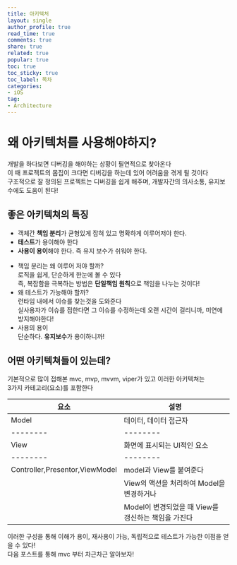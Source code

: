 ```yaml
---
title: 아키텍처
layout: single
author_profile: true
read_time: true
comments: true
share: true
related: true
popular: true
toc: true
toc_sticky: true
toc_label: 목차
categories:
- iOS
tag:
- Architecture
---
```


# 왜 아키텍처를 사용해야하지?

개발을 하다보면 디버깅을 해야하는 상황이 필연적으로 찾아온다<br>
이 때 프로젝트의 몸집이 크다면 디버깅을 하는데 있어 어려움을 겪게 될 것이다<br>
구조적으로 잘 정의된 프로젝트는 디버깅을 쉽게 해주며, 개발자간의 의사소통, 유지보수에도 도움이 된다!<br>

## 좋은 아키텍쳐의 특징
- 객체간 **책임 분리**가 균형있게 잡혀 있고 명확하게 이루어저야 한다.
- **테스트**가 용이해야 한다
- **사용이 용이**해야 한다. 즉 유지 보수가 쉬워야 한다.

* 책임 분리는 왜 이루어 저야 할까?<br>
로직을 쉽게, 단순하게 한눈에 볼 수 있다<br>
즉, 복잡함을 극복하는 방법은 **단일책임 원칙**으로 책임을 나누는 것이다!<br>
* 왜 테스트가 가능해야 할까?<br>
런타임 내에서 이슈를 찾는것을 도와준다<br>
실사용자가 이슈를 접한다면 그 이슈를 수정하는데 오랜 시간이 걸리니까, 미연에 방지해야한다!<br>
* 사용의 용이<br>
단순하다. **유지보수**가 용이하니까!<br>

## 어떤 아키텍쳐들이 있는데?
기본적으로 많이 접해본 mvc, mvp, mvvm, viper가 있고 이러한 아키텍쳐는 <br>
3가지 카테고리(요소)를 포함한다<br>


| 요소 | 설명 |
| -------- | -------- |
| Model     | 데이터, 데이터 접근자     |
| -------- | -------- |
| View     | 화면에 표시되는 UI적인 요소     |
| -------- | -------- |
| Controller,Presentor,ViewModel | model과 View를 붙여준다   |
|  | View의 액션을 처리하여 Model을 변경하거나   |
|   | Model이 변경되었을 때 View를 갱신하는 책임을 가진다   |

이러한 구성을 통해 이해가 용이, 재사용이 가능, 독립적으로 테스트가 가능한 이점을 얻을 수 있다!<br>
다음 포스트를 통해 mvc 부터 차근차근 알아보자!
